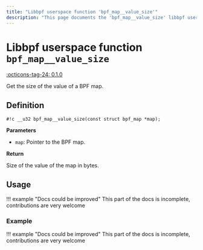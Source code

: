 ```yaml
---
title: "Libbpf userspace function 'bpf_map__value_size'"
description: "This page documents the 'bpf_map__value_size' libbpf userspace function, including its definition, usage, and examples."
---
```

# Libbpf userspace function `bpf_map__value_size`

<!-- [LIBBPF_TAG] -->
[:octicons-tag-24: 0.1.0](https://github.com/libbpf/libbpf/releases/tag/v0.1.0)
<!-- [/LIBBPF_TAG] -->

Get the size of the value of a BPF map.

## Definition

`#!c __u32 bpf_map__value_size(const struct bpf_map *map);`

**Parameters**

- `map`: Pointer to the BPF map.

**Return**

Size of the value of the map in bytes.

## Usage

!!! example "Docs could be improved"
    This part of the docs is incomplete, contributions are very welcome

### Example

!!! example "Docs could be improved"
    This part of the docs is incomplete, contributions are very welcome

